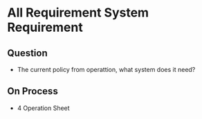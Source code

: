 # All Requirement System Requirement

## Question

- The current policy from operattion, what system does it need?

## On Process

- 4 Operation Sheet
